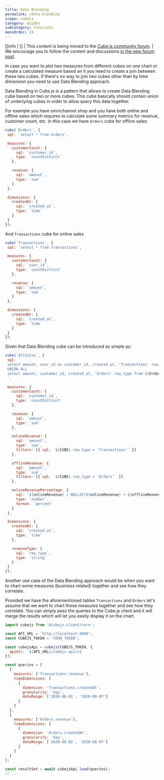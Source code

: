 ```yaml
---
title: Data Blending
permalink: /data-blending
scope: cubejs
category: Guides
subCategory: Tutorials
menuOrder: 24
---
```


[[info | ]] | This content is being moved to the [Cube.js community forum](https://forum.cube.dev/). | We encourage you to follow the content and discussions [in the new forum post](https://forum.cube.dev/t/data-blending-cube/).

In case you want to plot two measures from different cubes on one chart or
create a calculated measure based on it you need to create a join between these two cubes.
If there's no way to join two cubes other than by time dimension you need to use Data Blending approach.

Data Blending in Cube.js is a pattern that allows to create Data Blending cube based on two or more cubes.
This cube basically should contain union of underlying cubes in order to allow query this data together.

For example you have omnichannel shop and you have both online and offline sales which requires to calculate some summary metrics for revenue, customer count, etc.
In this case we have `Orders` cube for offline sales:

```javascript
cube(`Orders`, {
 sql: `select * from orders`,

 measures: {
   customerCount: {
     sql: `customer_id`,
     type: `countDistinct`
   },

   revenue: {
     sql: `amount`,
     type: `sum`
   }
 },

 dimensions: {
   createdAt: {
     sql: `created_at`,
     type: `time`
   }
 }
});
```

And `Transactions` cube for online sales

```javascript
cube(`Transactions`, {
 sql: `select * from transactions`,

 measures: {
   customerCount: {
     sql: `user_id`,
     type: `countDistinct`
   },

   revenue: {
     sql: `amount`,
     type: `sum`
   }
 },

 dimensions: {
   createdAt: {
     sql: `created_at`,
     type: `time`
   }
 }
});
```

Given that Data Blending cube can be introduced as simple as:

```javascript
cube(`AllSales`, {
 sql: `
 select amount, user_id as customer_id, created_at, 'Transactions' row_type from ${Transactions.sql()}
 UNION ALL
 select amount, customer_id, created_at, 'Orders' row_type from ${Orders.sql()}
 `,

 measures: {
   customerCount: {
     sql: `customer_id`,
     type: `countDistinct`
   },

   revenue: {
     sql: `amount`,
     type: `sum`
   },

   onlineRevenue: {
     sql: `amount`,
     type: `sum`,
     filters: [{ sql: `${CUBE}.row_type = 'Transactions'` }]
   },

   offlineRevenue: {
     sql: `amount`,
     type: `sum`,
     filters: [{ sql: `${CUBE}.row_type = 'Orders'` }]
   },

   onlineRevenuePercentage: {
     sql: `${onlineRevenue} / NULLIF(${onlineRevenue} + ${offlineRevenue}, 0)`,
     type: `number`,
     format: `percent`
   }
 },

 dimensions: {
   createdAt: {
     sql: `created_at`,
     type: `time`
   },

   revenueType: {
     sql: `row_type`,
     type: `string`
   }
 }
});
```

Another use case of the Data Blending approach would be when you want to chart some measures (business related) together and see how they correlate.

Provided we have the aforementioned tables `Transactions` and `Orders` let's assume that we want to chart those measures together and see how they correlate. You can simply pass the queries to the Cube.js client and it will merge the results which will let you easily display it on the chart.

```js
import cubejs from '@cubejs-client/core';

const API_URL = 'http://localhost:4000';
const CUBEJS_TOKEN = 'YOUR_TOKEN';

const cubejsApi = cubejs(CUBEJS_TOKEN, {
  apiUrl: `${API_URL}/cubejs-api/v1`
});

const queries = [
  {
    measures: ['Transactions.revenue'],
    timeDimensions: [
      {
        dimension: 'Transactions.createdAt',
        granularity: 'day',
        dateRange: ['2020-08-01', '2020-08-07']
      }
    ]
  },
  {
    measures: ['Orders.revenue'],
    timeDimensions: [
      {
        dimension: 'Orders.createdAt',
        granularity: 'day',
        dateRange: ['2020-08-01', '2020-08-07']
      }
    ]
  }
];

const resultSet = await cubejsApi.load(queries);
// ...
```
